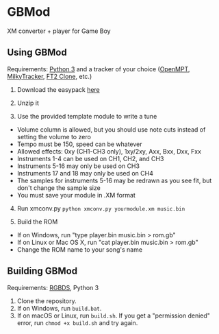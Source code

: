 # GBMod
XM converter + player for Game Boy

## Using GBMod
Requirements: [Python 3](https://www.python.org/) and a tracker of your choice ([OpenMPT](https://openmpt.org/), [MilkyTracker](https://milkytracker.org/), [FT2 Clone](https://16-bits.org/ft2.php), etc.)

1. Download the easypack [here](http://devnet.sonicgamesdimension.net/GBMod-Easypack.zip)

2. Unzip it

3. Use the provided template module to write a tune
  - Volume column is allowed, but you should use note cuts instead of setting the volume to zero
  - Tempo must be 150, speed can be whatever
  - Allowed effects: 0xy (CH1-CH3 only), 1xy/2xy, Axx, Bxx, Dxx, Fxx
  - Instruments 1-4 can be used on CH1, CH2, and CH3
  - Instruments 5-16 may only be used on CH3
  - Instruments 17 and 18 may only be used on CH4
  - The samples for instruments 5-16 may be redrawn as you see fit, but don't change the sample size
  - You must save your module in .XM format

4. Run xmconv.py
`python xmconv.py yourmodule.xm music.bin`

5. Build the ROM
  - If on Windows, run "type player.bin music.bin > rom.gb"
  - If on Linux or Mac OS X, run "cat player.bin music.bin > rom.gb"
  - Change the ROM name to your song's name

## Building GBMod
Requirements: [RGBDS](https://github.com/gbdev/rgbds), Python 3

1. Clone the repository.
2. If on Windows, run `build.bat`.
3. If on macOS or Linux, run `build.sh`. If you get a "permission denied" error, run `chmod +x build.sh` and try again.
